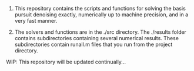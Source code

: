 1)  This repository contains the scripts and functions for solving
    the basis pursuit denoising exactly, numerically up to machine
    precision, and in a very fast manner.

2)  The solvers and functions are in the ./src directory. 
    The ./results folder contains subdirectories containing several numerical results. 
    These subdirectories contain runall.m files that you run from the project directory. 

WIP: This repository will be updated continually...
